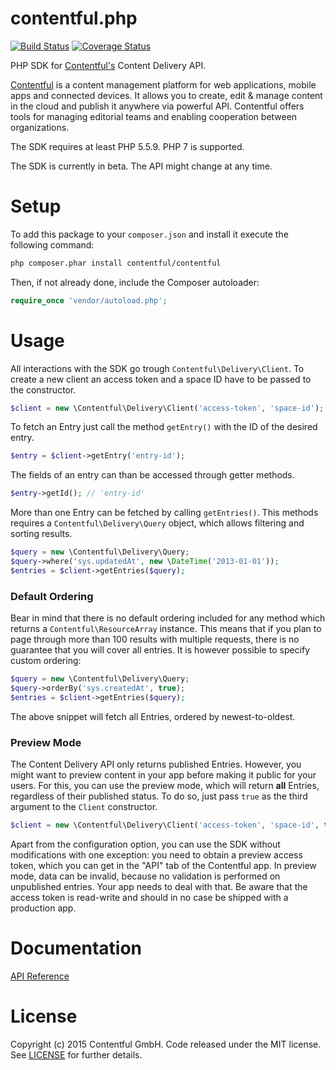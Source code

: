 contentful.php
===============

[![Build Status](https://travis-ci.org/contentful/contentful.php.svg)](https://travis-ci.com/contentful/contentful.php)
[![Coverage Status](https://coveralls.io/repos/contentful/contentful.php/badge.svg?branch=master&service=github)](https://coveralls.io/github/contentful/contentful.php?branch=master)

PHP SDK for [Contentful's][1] Content Delivery API.

[Contentful][1] is a content management platform for web applications, mobile apps and connected devices. It allows you to create, edit & manage content in the cloud and publish it anywhere via powerful API. Contentful offers tools for managing editorial teams and enabling cooperation between organizations.

The SDK requires at least PHP 5.5.9. PHP 7 is supported.

The SDK is currently in beta. The API might change at any time. 

Setup
=====

To add this package to your `composer.json` and install it execute the following command:

```bash
php composer.phar install contentful/contentful
````

Then, if not already done, include the Composer autoloader:

```php
require_once 'vendor/autoload.php';
```

Usage
=====

All interactions with the SDK go trough `Contentful\Delivery\Client`. To create a new client an access token and a space ID have to be passed to the constructor.

```php
$client = new \Contentful\Delivery\Client('access-token', 'space-id');
```

To fetch an Entry just call the method `getEntry()` with the ID of the desired entry.

```php
$entry = $client->getEntry('entry-id');
```

The fields of an entry can than be accessed through getter methods.

```php
$entry->getId(); // 'entry-id'
```

More than one Entry can be fetched by calling `getEntries()`. This methods requires a `Contentful\Delivery\Query` object, which allows filtering and sorting results.

```php
$query = new \Contentful\Delivery\Query;
$query->where('sys.updatedAt', new \DateTime('2013-01-01'));
$entries = $client->getEntries($query);
```

### Default Ordering

Bear in mind that there is no default ordering included for any method which returns a `Contentful\ResourceArray` instance. This means that if you plan to page through more than 100 results with multiple requests, there is no guarantee that you will cover all entries. It is however possible to specify custom ordering:

```php
$query = new \Contentful\Delivery\Query;
$query->orderBy('sys.createdAt', true);
$entries = $client->getEntries($query);
```

The above snippet will fetch all Entries, ordered by newest-to-oldest.

### Preview Mode

The Content Delivery API only returns published Entries. However, you might want to preview content in your app before making it public for your users. For this, you can use the preview mode, which will return **all** Entries, regardless of their published status. To do so, just pass `true` as the third argument to the `Client` constructor.

```php
$client = new \Contentful\Delivery\Client('access-token', 'space-id', true);
```

Apart from the configuration option, you can use the SDK without modifications with one exception: you need to obtain a preview access token, which you can get in the "API" tab of the Contentful app. In preview mode, data can be invalid, because no validation is performed on unpublished entries. Your app needs to deal with that. Be aware that the access token is read-write and should in no case be shipped with a production app.


Documentation
=============

[API Reference][3]

License
=======

Copyright (c) 2015 Contentful GmbH. Code released under the MIT license. See [LICENSE][2] for further details.

 [1]: https://www.contentful.com
 [2]: LICENSE
 [3]: http://contentful.github.io/contentful.php/api/
